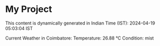 # My Project

This content is dynamically generated in Indian Time (IST): 2024-04-19 05:03:04 IST


Current Weather in Coimbatore:
Temperature: 26.88 °C
Condition: mist

